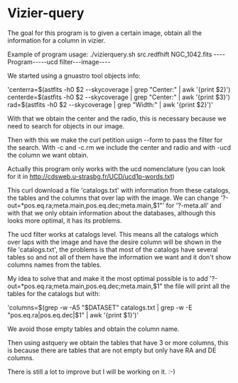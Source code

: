 # Vizier-query

The goal for this program is to given a certain image, obtain all the information for a column in vizier.

Example of program usage: ./vizierquery.sh src.redfhift NGC_1042.fits ----Program-----ucd filter---image----

We started using a gnuastro tool objects info:

'centerra=$(astfits -h0 $2 --skycoverage | grep "Center:" | awk '{print $2}') centerde=$(astfits -h0 $2 --skycoverage | grep "Center:" | awk '{print $3}') rad=$(astfits -h0 $2 --skycoverage | grep "Width:" | awk '{print $2}')'

With that we obtain the center and the radio, this is necessary because we need to search for objects in our image.

Then with this we make the curl petition usign --form to pass the filter for the search. With -c and -c.rm we include the center and radio and with -ucd the column we want obtain.

Actually this program only works with the ucd nomenclature (you can look for it in http://cdsweb.u-strasbg.fr/UCD/ucd1p-words.txt)

This curl download a file 'catalogs.txt' with information from these catalogs, the tables and the columns that over lap with the image. We can change '?-out=*pos.eq.ra;meta.main,pos.eq.dec;meta.main,$1"' for '?-meta.all' and with that we only obtain information about the databases, although this looks more optimal, it has its problems.

The ucd filter works at catalogs level. This means all the catalogs which over laps with the image and have the desire column will be shown in the file 'catalogs.txt', the problems is that most of the catalogs have several tables so and not all of them have the information we want and it don't show columns names from the tables.

My idea to solve that and make it the most optimal possible is to add '?-out=*pos.eq.ra;meta.main,pos.eq.dec;meta.main,$1" the file will print all the tables for the catalogs but with:

'columns=$(grep -w -A5 "$DATASET" catalogs.txt | grep -w -E "pos.eq.ra|pos.eq.dec|$1" | awk '{print $1}')'

We avoid those empty tables and obtain the column name.

Then using astquery we obtain the tables that have 3 or more columns, this is because there are tables that are not empty but only have RA and DE columns.

There is still a lot to improve but I will be working on it. :-)
